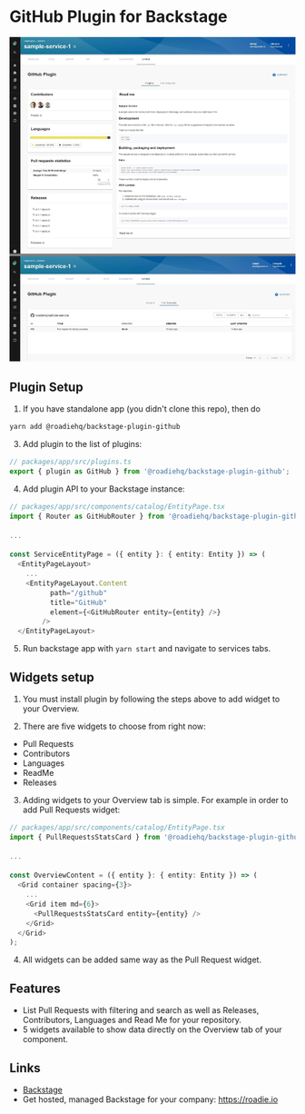 # GitHub Plugin for Backstage

![GitHub Plugin for Backstage by Roadie](https://github.com/RoadieHQ/backstage-plugin-github/blob/master/docs/roadie-backstage-github-plugin.jpg)

## Plugin Setup

1. If you have standalone app (you didn't clone this repo), then do

```bash
yarn add @roadiehq/backstage-plugin-github
```

3. Add plugin to the list of plugins:

```ts
// packages/app/src/plugins.ts
export { plugin as GitHub } from '@roadiehq/backstage-plugin-github';
```

4. Add plugin API to your Backstage instance:

```ts
// packages/app/src/components/catalog/EntityPage.tsx
import { Router as GitHubRouter } from '@roadiehq/backstage-plugin-github';

...

const ServiceEntityPage = ({ entity }: { entity: Entity }) => (
  <EntityPageLayout>
    ...
    <EntityPageLayout.Content
          path="/github"
          title="GitHub"
          element={<GitHubRouter entity={entity} />}
        />
  </EntityPageLayout>
```

5. Run backstage app with `yarn start` and navigate to services tabs.

## Widgets setup

1. You must install plugin by following the steps above to add widget to your Overview.

2. There are five widgets to choose from right now:
  * Pull Requests
  * Contributors
  * Languages
  * ReadMe
  * Releases

3. Adding widgets to your Overview tab is simple. For example in order to add Pull Requests widget:

```ts
// packages/app/src/components/catalog/EntityPage.tsx
import { PullRequestsStatsCard } from '@roadiehq/backstage-plugin-github';

...

const OverviewContent = ({ entity }: { entity: Entity }) => (
  <Grid container spacing={3}>
    ...
    <Grid item md={6}>
      <PullRequestsStatsCard entity={entity} />
    </Grid>
  </Grid>
);

```

4. All widgets can be added same way as the Pull Request widget. 

## Features

- List Pull Requests with filtering and search as well as Releases, Contributors, Languages and Read Me for your repository.
- 5 widgets available to show data directly on the Overview tab of your component.

## Links

- [Backstage](https://backstage.io)
- Get hosted, managed Backstage for your company: https://roadie.io
